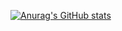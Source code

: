 [![Anurag's GitHub stats](https://github-readme-stats.vercel.app/api?username=debarshiray&show=reviews)](https://github.com/anuraghazra/github-readme-stats)
